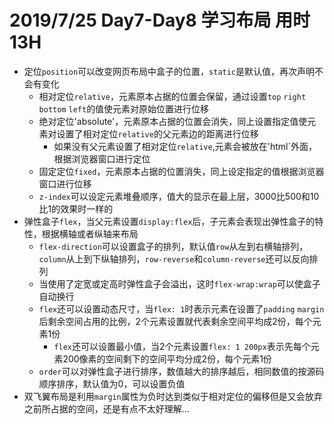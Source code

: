 # 2019/7/25 Day7-Day8 学习布局 用时13H
* 定位`position`可以改变网页布局中盒子的位置，`static`是默认值，再次声明不会有变化
  * 相对定位`relative`，元素原本占据的位置会保留，通过设置`top` `right` `bottom` `left`的值使元素对原始位置进行位移
  * 绝对定位'absolute'，元素原本占据的位置会消失，同上设置指定值使元素对设置了相对定位`relative`的父元素边的距离进行位移
    * 如果没有父元素设置了相对定位`relative`,元素会被放在'html`外面，根据浏览器窗口进行定位
  * 固定定位`fixed`，元素原本占据的位置消失，同上设定指定的值根据浏览器窗口进行位移
  * `z-index`可以设定元素堆叠顺序，值大的显示在最上层，3000比500和10比1的效果时一样的
* 弹性盒子`flex`，当父元素设置`display:flex`后，子元素会表现出弹性盒子的特性，根据横轴或者纵轴来布局
  * `flex-direction`可以设置盒子的排列，默认值`row`从左到右横轴排列，`column`从上到下纵轴排列，`row-reverse`和`column-reverse`还可以反向排列
  * 当使用了定宽或定高时弹性盒子会溢出，这时`flex-wrap:wrap`可以使盒子自动换行
  * `flex`还可以设置动态尺寸，当`flex: 1`时表示元素在设置了`padding` `margin`后剩余空间占用的比例，2个元素设置就代表剩余空间平均成2份，每个元素1份
    * `flex`还可以设置最小值，当2个元素设置`flex: 1 200px`表示先每个元素200像素的空间剩下的空间平均分成2份，每个元素1份
  * `order`可以对弹性盒子进行排序，数值越大的排序越后，相同数值的按源码顺序排序，默认值为0，可以设置负值
* 双飞翼布局是利用`margin`属性为负时达到类似于相对定位的偏移但是又会放弃之前所占据的空间，还是有点不太好理解...
